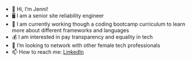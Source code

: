 - 👋 Hi, I’m Jenni!
- 🖥️ I am a senior site reliability engineer
- 🌱 I am currently working though a coding bootcamp curriculum to learn more about different frameworks and languages
- 💰 I am interested in pay transparency and equality in tech
- 💞️ I’m looking to network with other female tech professionals
- 📫 How to reach me: [LinkedIn](https://linkedin.com/in/jennihartman)

<!---
jenniwritescode/jenniwritescode is a ✨ special ✨ repository because its `README.md` (this file) appears on your GitHub profile.
You can click the Preview link to take a look at your changes.
--->
